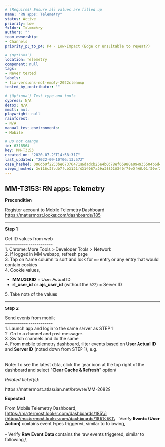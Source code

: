 ```yaml
---
# (Required) Ensure all values are filled up
name: "RN apps: Telemetry"
status: Active
priority: Low
folder: Telemetry
authors: ""
team_ownership:
- Channels
priority_p1_to_p4: P4 - Low-Impact (Edge or unsuitable to repeat?)

# (Optional)
location: Telemetry
component: null
tags:
- Never tested
labels:
- fix-versions-not-empty-2022cleanup
tested_by_contributor: ""

# (Optional) Test type and tools
cypress: N/A
detox: N/A
mmctl: null
playwright: null
rainforest:
- N/A
manual_test_environments:
- Mobile

# Do not change
id: 6318568
key: MM-T3153
created_on: "2020-07-23T14:58:31Z"
last_updated: "2022-09-10T06:13:57Z"
case_hashed: 006db0f2233be67376471a6dadcb25e4b0578ef65980a094935504b6d4fcea918ffaf91c3b9238e1a60732645a83aa91
steps_hashed: 3e118c5fddb7fcb3131fd314087a39a389520540f79e5f98b01f50ef2032ec18c7b523eb84fd1a9ad2490b13e71f6f19
---
```


<!-- (Auto-generated) Based on frontmatter's "key" and "name" -->

## MM-T3153: RN apps: Telemetry

**Precondition**

Register account to Mobile Telemetry Dashboard\
<https://mattermost.looker.com/dashboards/185>

---

**Step 1**

Get ID values from web\
\------------------------\
1\. Chrome: More Tools > Developer Tools > Network\
2\. If logged in MM webapp, refresh page\
3\. Tap on Name column to sort and look for `me` entry or any entry that would contain cookies\
4\. Cookie values,

- **MMUSERID** = User Actual ID
- **rl\_user\_id** or **ajs\_user\_id** (without the `%22`) = Server ID

5\. Take note of the values

---

**Step 2**

Send events from mobile\
\------------------------\
1\. Launch app and login to the same server as STEP 1\
2\. Go to a channel and post messages\
3\. Switch channels and do the same\
4\. From mobile telemetry dashboard, filter events based on **User Actual ID** and **Server ID** (noted down from STEP 1), e.g.\
\
\
Note: To see the latest data, click the gear icon at the top right of the dashboard and select "**Clear Cache & Refresh**" option\\

_Related ticket(s):_

<https://mattermost.atlassian.net/browse/MM-26829>

**Expected**

From Mobile Telemetry Dashboard,\
[https://mattermost.looker.com/dashboards/185\\](https://mattermost.looker.com/dashboards/185%5C)\
\- Verify **Events (User Action)** contains event types triggered, similar to following,\
\
\- Verify **Raw Event Data** contains the raw events triggered, similar to following,\\
